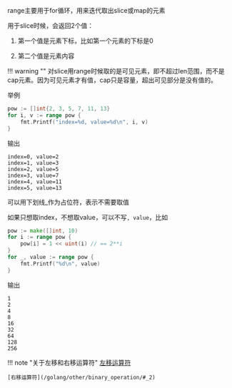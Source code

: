 range主要用于for循环，用来迭代取出slice或map的元素

用于slice时候，会返回2个值：

1. 第一个值是元素下标，比如第一个元素的下标是0

2. 第二个值是元素内容

!!! warning ""
	对slice用range时候取的是可见元素，即不超过len范围，而不是cap元素。因为可见元素才有值，cap只是容量，超出可见部分是没有值的。

举例

```go
pow := []int{2, 3, 5, 7, 11, 13}
for i, v := range pow {
    fmt.Printf("index=%d, value=%d\n", i, v)
}
```

输出

```text
index=0, value=2
index=1, value=3
index=2, value=5
index=3, value=7
index=4, value=11
index=5, value=13
```

可以用下划线_作为占位符，表示不需要取值

如果只想取index，不想取value，可以不写`, value`，比如

```go
pow := make([]int, 10)
for i := range pow {
	pow[i] = 1 << uint(i) // == 2**i
}
for _, value := range pow {
	fmt.Printf("%d\n", value)
}
```

输出

```text
1
2
4
8
16
32
64
128
256
```

!!! note "关于左移和右移运算符"
	[左移运算符](/golang/other/binary_operation/#_1)

	[右移运算符](/golang/other/binary_operation/#_2)
